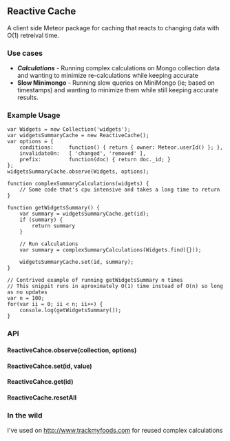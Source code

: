 ## Reactive Cache

A client side Meteor package for caching that reacts to changing data with O(1) retreival time.

### Use cases

* ***Calculations*** - Running complex calculations on Mongo collection data and wanting to minimize re-calculations while keeping accurate
* **Slow Minimongo** - Running slow queries on MiniMongo (ie; based on timestamps) and wanting to minimize them while still keeping accurate results.



### Example Usage

```
var Widgets = new Collection('widgets');
var widgetsSummaryCache = new ReactiveCache();
var options = {
	conditions:     function() { return { owner: Meteor.userId() }; },
	invalidateOn:   [ 'changed', 'removed' ],
	prefix:         function(doc) { return doc._id; }
};
widgetsSummaryCache.observe(Widgets, options);

function complexSummaryCalculations(widgets) {
	// Some code that's cpu intensive and takes a long time to return
}

function getWidgetsSummary() {
	var summary = widgetsSummaryCache.get(id);
	if (summary) {
		return summary
	}

	// Run calculations
	var summary = complexSummaryCalculations(Widgets.find({}));
	
	widgetsSummaryCache.set(id, summary);
}

// Contrived example of running getWidgetsSummary n times
// This snippit runs in aproximately O(1) time instead of O(n) so long as no updates
var n = 100;
for(var ii = 0; ii < n; ii++) {
	console.log(getWidgetsSummary());
}

```

### API

#### ReactiveCahce.observe(collection, options)

#### ReactiveCahce.set(id, value)

#### ReactiveCahce.get(id)

#### ReactiveCache.resetAll


### In the wild

I've used on http://www.trackmyfoods.com for reused complex calculations
